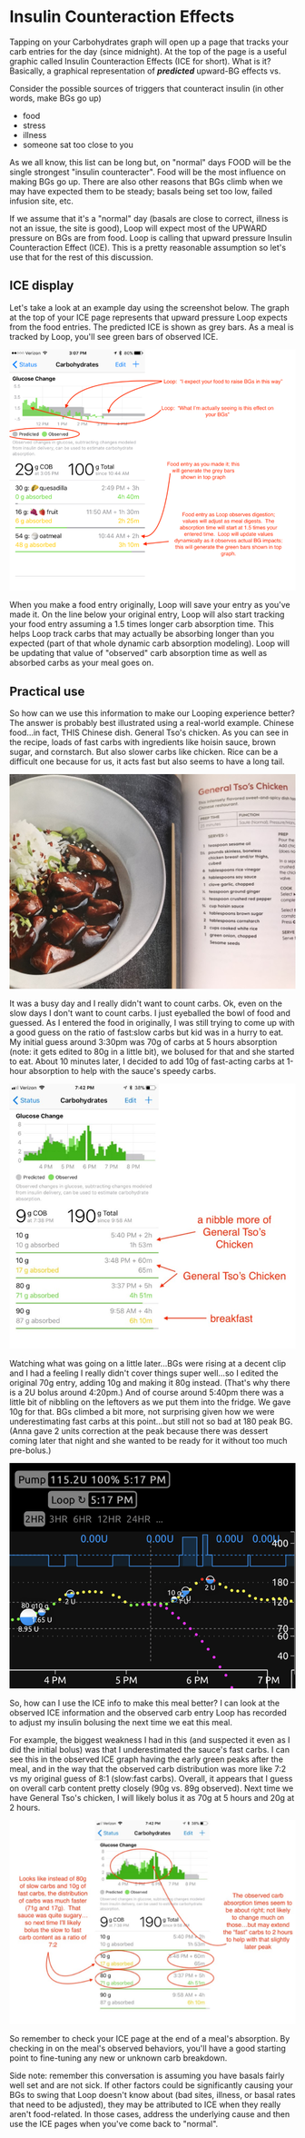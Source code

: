 # Insulin Counteraction Effects

Tapping on your Carbohydrates graph will open up a page that tracks your carb entries for the day (since midnight).  At the top of the page is a useful graphic called Insulin Counteraction Effects (ICE for short).  What is it?  Basically, a graphical representation of **<i>predicted</i>** upward-BG effects vs.

Consider the possible sources of triggers that counteract insulin (in other words, make BGs go up)

* food
* stress
* illness
* someone sat too close to you

As we all know, this list can be long but, on "normal" days FOOD will be the single strongest "insulin counteracter".  Food will be the most influence on making BGs go up.  There are also other reasons that BGs climb when we may have expected them to be steady; basals being set too low, failed infusion site, etc.

If we assume that it's a "normal" day (basals are close to correct, illness is not an issue, the site is good), Loop will expect most of the UPWARD pressure on BGs are from food.  Loop is calling that upward pressure Insulin Counteraction Effect (ICE).  This is a pretty reasonable assumption so let's use that for the rest of this discussion.

## ICE display

Let's take a look at an example day using the screenshot below.  The graph at the top of your ICE page represents that upward pressure Loop expects from the food entries.  The predicted ICE is shown as grey bars.  As a meal is tracked by Loop, you'll see green bars of observed ICE.

![img/ice-3.png](img/ice-3.png)

When you make a food entry originally, Loop will save your entry as you've made it.  On the line below your original entry, Loop will also start tracking your food entry assuming a 1.5 times longer carb absorption time.  This helps Loop track carbs that may actually be absorbing longer than you expected (part of that whole dynamic carb absorption modeling).  Loop will be updating that value of "observed" carb absorption time as well as absorbed carbs as your meal goes on.

## Practical use

So how can we use this information to make our Looping experience better?  The answer is probably best illustrated using a real-world example.  Chinese food...in fact, THIS Chinese dish.  General Tso's chicken.  As you can see in the recipe, loads of fast carbs with ingredients like hoisin sauce, brown sugar, and cornstarch.  But also slower carbs like chicken.  Rice can be a difficult one because for us, it acts fast but also seems to have a long tail.

![img/ice.jpg](img/ice.jpg)

It was a busy day and I really didn't want to count carbs.  Ok, even on the slow days I don't want to count carbs.  I just eyeballed the bowl of food and guessed.  As I entered the food in originally, I was still trying to come up with a good guess on the ratio of fast:slow carbs but kid was in a hurry to eat.  My initial guess around 3:30pm was 70g of carbs at 5 hours absorption (note: it gets edited to 80g in a little bit), we bolused for that and she started to eat.  About 10 minutes later, I decided to add 10g of fast-acting carbs at 1-hour absorption to help with the sauce's speedy carbs.

![img/ice-2.jpg](img/ice-2.jpg)

Watching what was going on a little later...BGs were rising at a decent clip and I had a feeling I really didn't cover things super well...so I edited the original 70g entry, adding 10g and making it 80g instead.  (That's why there is a 2U bolus around 4:20pm.)  And of course around 5:40pm there was a little bit of nibbling on the leftovers as we put them into the fridge.  We gave 10g for that.  BGs climbed a bit more, not surprising given how we were underestimating fast carbs at this point...but still not so bad at 180 peak BG.  (Anna gave 2 units correction at the peak because there was dessert coming later that night and she wanted to be ready for it without too much pre-bolus.)

![img/ice-5.png](img/ice-5.png)

So, how can I use the ICE info to make this meal better?  I can look at the observed ICE information and the observed carb entry Loop has recorded to adjust my insulin bolusing the next time we eat this meal.

For example, the biggest weakness I had in this (and suspected it even as I did the initial bolus) was that I underestimated the sauce's fast carbs.  I can see this in the observed ICE graph having the early green peaks after the meal, and in the way that the observed carb distribution was more like 7:2 vs my original guess of 8:1 (slow:fast carbs).  Overall, it appears that I guess on overall carb content pretty closely (90g vs. 89g observed).  Next time we have General Tso's chicken, I will likely bolus it as 70g at 5 hours and 20g at 2 hours.

![img/ice-6.jpg](img/ice-6.jpg)

So remember to check your ICE page at the end of a meal's absorption.  By checking in on the meal's observed behaviors, you'll have a good starting point to fine-tuning any new or unknown carb breakdown.

Side note:  remember this conversation is assuming you have basals fairly well set and are not sick.  If other factors could be significantly causing your BGs to swing that Loop doesn't know about (bad sites, illness, or basal rates that need to be adjusted), they may be attributed to ICE when they really aren't food-related.  In those cases, address the underlying cause and then use the ICE pages when you've come back to "normal".
